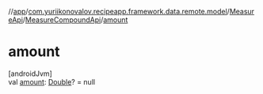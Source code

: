 //[app](../../../../index.md)/[com.yuriikonovalov.recipeapp.framework.data.remote.model](../../index.md)/[MeasureApi](../index.md)/[MeasureCompoundApi](index.md)/[amount](amount.md)

# amount

[androidJvm]\
val [amount](amount.md): [Double](https://kotlinlang.org/api/latest/jvm/stdlib/kotlin/-double/index.html)? = null
